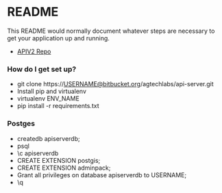 # README #

This README would normally document whatever steps are necessary to get your application up and running.

* [APIV2 Repo](https://bitbucket.org/agtechlabs/api-server/)

### How do I get set up? ###

* git clone https://USERNAME@bitbucket.org/agtechlabs/api-server.git
* Install pip and virtualenv
* virtualenv ENV_NAME
* pip install -r requirements.txt

### Postges ###
* createdb apiserverdb;
* psql
* \c apiserverdb
* CREATE EXTENSION postgis;
* CREATE EXTENSION adminpack;
* Grant all privileges on database apiserverdb to USERNAME;
* \q

